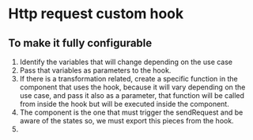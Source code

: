 # Http request custom hook

## To make it fully configurable

1. Identify the variables that will change depending on the use case
2. Pass that variables as parameters to the hook.
3. If there is a transformation related, create a specific function in the component that uses the hook, because it will vary depending on the use case, and pass it also as a parameter, that function will be called from inside the hook but will be executed inside the component.
4. The component is the one that must trigger the sendRequest and be aware of the states so, we must export this pieces from the hook.
5.
